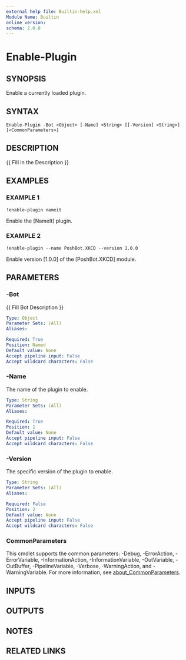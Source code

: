 ```yaml
---
external help file: Builtin-help.xml
Module Name: Builtin
online version:
schema: 2.0.0
---
```


# Enable-Plugin

## SYNOPSIS
Enable a currently loaded plugin.

## SYNTAX

```
Enable-Plugin -Bot <Object> [-Name] <String> [[-Version] <String>] [<CommonParameters>]
```

## DESCRIPTION
{{ Fill in the Description }}

## EXAMPLES

### EXAMPLE 1
```
!enable-plugin nameit
```

Enable the \[NameIt\] plugin.

### EXAMPLE 2
```
!enable-plugin --name PoshBot.XKCD --version 1.0.0
```

Enable version \[1.0.0\] of the \[PoshBot.XKCD\] module.

## PARAMETERS

### -Bot
{{ Fill Bot Description }}

```yaml
Type: Object
Parameter Sets: (All)
Aliases:

Required: True
Position: Named
Default value: None
Accept pipeline input: False
Accept wildcard characters: False
```

### -Name
The name of the plugin to enable.

```yaml
Type: String
Parameter Sets: (All)
Aliases:

Required: True
Position: 1
Default value: None
Accept pipeline input: False
Accept wildcard characters: False
```

### -Version
The specific version of the plugin to enable.

```yaml
Type: String
Parameter Sets: (All)
Aliases:

Required: False
Position: 2
Default value: None
Accept pipeline input: False
Accept wildcard characters: False
```

### CommonParameters
This cmdlet supports the common parameters: -Debug, -ErrorAction, -ErrorVariable, -InformationAction, -InformationVariable, -OutVariable, -OutBuffer, -PipelineVariable, -Verbose, -WarningAction, and -WarningVariable. For more information, see [about_CommonParameters](http://go.microsoft.com/fwlink/?LinkID=113216).

## INPUTS

## OUTPUTS

## NOTES

## RELATED LINKS
